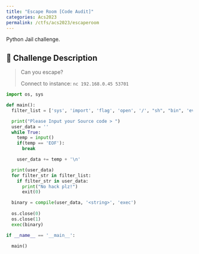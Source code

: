 ```yaml
---
title: "Escape Room [Code Audit]"
categories: Acs2023
permalink: /ctfs/acs2023/escaperoom
---
```

Python Jail challenge.

## 📁 Challenge Description

> Can you escape?
>
> Connect to instance: `nc 192.168.0.45 53701`

```python
import os, sys

def main():
  filter_list = ['sys', 'import', 'flag', 'open', '/', "sh", "bin", 'eval', 'exec', 'os', 'read', 'system']

  print("Please Input your Source code > ")
  user_data = ''
  while True:
    temp = input()
    if(temp == 'EOF'):
      break

    user_data += temp + '\n'

  print(user_data)
  for filter_str in filter_list:
    if filter_str in user_data:
      print("No hack plz!")
      exit(0)

  binary = compile(user_data, '<string>', 'exec')
  
  os.close(0)
  os.close(1)
  exec(binary)

if __name__ == '__main__':
  
  main()
```

